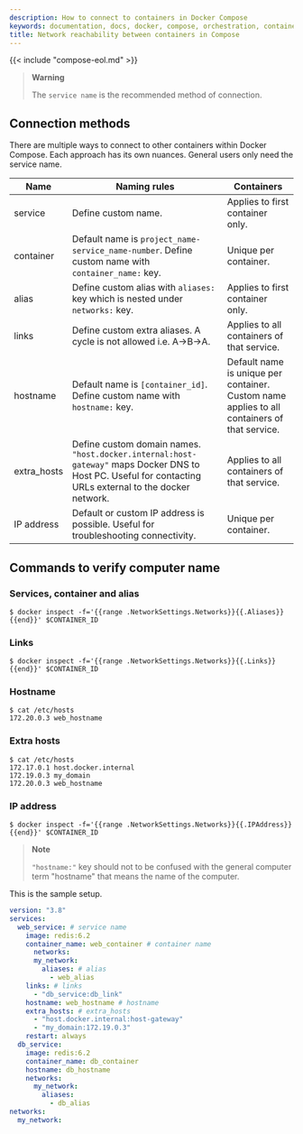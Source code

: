 ```yaml
---
description: How to connect to containers in Docker Compose
keywords: documentation, docs, docker, compose, orchestration, containers, networking
title: Network reachability between containers in Compose
---
```


{{< include "compose-eol.md" >}}

> **Warning**
> 
> The `service name` is the recommended method of connection.

## Connection methods

There are multiple ways to connect to other containers within Docker Compose. Each approach has its own nuances. General users only need the service name.

| Name          | Naming rules           | Containers                                   |
|---------------|------------------------|----------------------------------------------|
| service       | Define custom name.    | Applies to first container only.  | 
| container     | Default name is `project_name-service_name-number`. Define custom name with `container_name:` key.  | Unique per container.  |
| alias         | Define custom alias with `aliases:` key which is nested under `networks:` key.  | Applies to first container only. | 
| links         | Define custom extra aliases. A cycle is not allowed i.e. A->B->A. | Applies to all containers of that service. |
| hostname      | Default name is `[container_id]`. Define custom name with `hostname:` key. | Default name is unique per container. Custom name applies to all containers of that service. |
| extra_hosts   | Define custom domain names. `"host.docker.internal:host-gateway"` maps Docker DNS to Host PC. Useful for contacting URLs external to the docker network. | Applies to all containers of that service. | 
| IP address    | Default or custom IP address is possible. Useful for troubleshooting connectivity. | Unique per container. | 


## Commands to verify computer name
### Services, container and alias
```console
$ docker inspect -f='{{range .NetworkSettings.Networks}}{{.Aliases}}{{end}}' $CONTAINER_ID
```
### Links
```console
$ docker inspect -f='{{range .NetworkSettings.Networks}}{{.Links}}{{end}}' $CONTAINER_ID
```
### Hostname
```console
$ cat /etc/hosts
172.20.0.3 web_hostname
```
### Extra hosts
```console
$ cat /etc/hosts
172.17.0.1 host.docker.internal
172.19.0.3 my_domain
172.20.0.3 web_hostname
```
### IP address
```console
$ docker inspect -f='{{range .NetworkSettings.Networks}}{{.IPAddress}}{{end}}' $CONTAINER_ID
```

> **Note**
>
> `"hostname:"` key should not to be confused with the general computer term "hostname" that means the name of the computer. 

This is the sample setup.

```yaml
version: "3.8"
services:
  web_service: # service name
    image: redis:6.2
    container_name: web_container # container name
      networks:
      my_network:
        aliases: # alias
          - web_alias
    links: # links
      - "db_service:db_link"
    hostname: web_hostname # hostname
    extra_hosts: # extra_hosts
      - "host.docker.internal:host-gateway"
      - "my_domain:172.19.0.3"
    restart: always
  db_service:
    image: redis:6.2
    container_name: db_container
    hostname: db_hostname
    networks:
      my_network:
        aliases:
          - db_alias
networks:
  my_network:
```